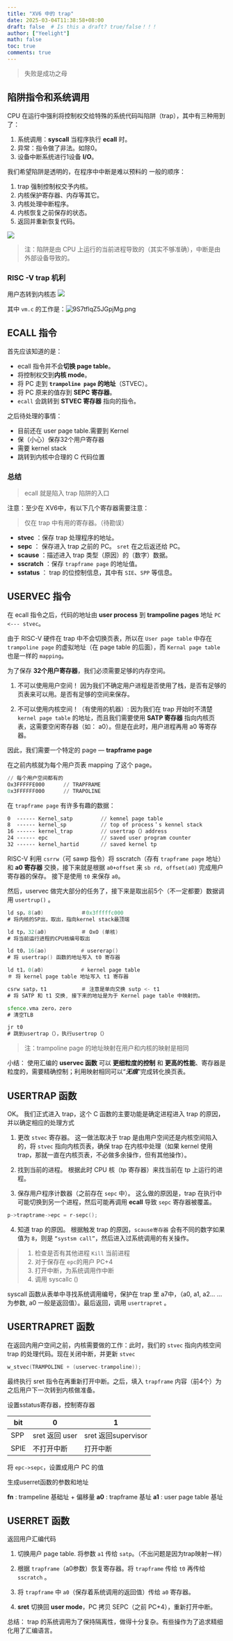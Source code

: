 ```yaml
---
title: "XV6 中的 trap"
date: 2025-03-04T11:38:58+08:00
draft: false  # Is this a draft? true/false！！！
author: ["Yeelight"]
math: false
toc: true
comments: true
---
```


>失败是成功之母

## 陷阱指令和系统调用

CPU 在运行中强利将控制权交给特殊的系统代码叫陷阱（trap），其中有三种用到了：
<!--more-->

1. 系统调用：**syscall** 当程序执行 **ecall** 时。
2. 异常：指令做了非法。如除0。
3. 设备中断系统进行1设备 **I/O**。

我们希望陷阱是透明的，在程序中中断是难以预料的
一般的顺序：

1. trap 强制控制权交予内核。
2. 内核保护寄存器、内存等其它。
3. 内核处理中断程序。
4. 内核恢复之前保存的状态。
5. 返回并重新恢复代码。

![](https://s2.loli.net/2023/12/24/c45jWnMR1Xs2xH7.png)

> 注：陷阱是由 CPU 上运行的当前进程导致的（其实不够准确），中断是由外部设备导致的。

### RISC -V trap 机利

用户态转到内核态
![](https://s2.loli.net/2023/12/24/9S7tflqZ5JGpjMg.png)

其中 `vm.c` 的工作是：![9S7tflqZ5JGpjMg.png](https://s2.loli.net/2023/12/24/9S7tflqZ5JGpjMg.png)

## ECALL 指令

首先应该知道的是：

- ecall 指令并不会**切换 page table**。
- 将控制权交到**内核 mode**。
- 将 PC 走到 **`trampoline page` 的地址**（STVEC）。
- 将 PC 原来的值存到 **SEPC 寄存器**。
- `ecall` 会跳转到 **STVEC 寄存器** 指向的指令。

之后待处理的事情：

- 目前还在 user page table.需要到 Kernel
- 保（小心）保存32个用户寄存器
- 需要 kernel stack
- 跳转到内核中合理的 C 代码位置

### 总结
>
> ecall 就是陷入 trap 陷阱的入口

注意：至少在 XV6中，有以下几个寄存器需要注意：
> 仅在 trap 中有用的寄存器。（待勘误）

- **stvec** ：保存 trap 处理程序的地址。
- **sepc** ： 保存进入 trap 之前的 PC。 `sret` 在之后返还给 PC。
- **scause** ：描述进入 trap 类型（原因）的（数字）数据。
- **sscratch** ：保存 `trapframe page` 的地址值。
- **sstatus** ： trap 的位控制信息，其中有 `SIE`、`SPP` 等信息。

## USERVEC 指令

在 ecall 指令之后，代码的地址由 **user process** 到 **trampoline pages** 地址 `PC <--- stvec`。

由于 RISC-V 硬件在 trap 中不会切换页表，所以在 `User page table` 中存在 `trampoline page` 的虚拟地址（在 page table 的后面），而 `Kernal page table` 也是一样的 `mapping`。

为了保存 **32个用户寄存器**，我们必须需要足够的内存空间。

1. 不可以使用用户空间！
因为我们不确定用户进程是否使用了栈，是否有足够的页表来可以用。是否有足够的空间来保存。

2. 不可以使用内核空间！（有使用的机器）:
因为我们在 trap 开始时不清楚 `kernel page table` 的地址，而且我们需要使用 **SATP 寄存器** 指向内核页表，这需要空闲寄存器（如： a0）。但是在此时，用户进程再用 a0 等寄存器。

因此，我们需要一个特定的 page — **trapframe page**

在之前内核就为每个用户页表 mapping 了这个 page。

```a
// 每个用户空间都有的
Ox3FFFFFE000      // TRAPFRAME
0x3FFFFFF000      // TRAPOLINE
```

在 `trapframe page` 有许多有趣的数据：

```asm
0  ------ Kernel_satp         // kemnel page table
8  ------ kernel_sp           // top of process＇s kennel stack
16 ------ kernel_trap         // usertrap（）address
24 ------ epc                 // saved user program counter
32 ------ kernel_hartid       // saved kernel tp
```

RISC-V 利用 `csrrw`（可 sawp 指令）将 sscratch（存有 `trapframe page` 地址）和 **a0 寄存器** 交换，接下来就是根据 `a0+offset` 来 `sb rd, offset(a0)`  完成用户寄存器的保存。
接下是使用 `t0` 来保存 `a0`。

然后，uservec 做完大部分的任务了，接下来是取出前5个（不一定都要）数据调用 `usertrup()` 。

```asm
ld sp，8(a0)            ＃0x3fffffc000
# 将内核的SP出，取出，指向kernel stack最顶端

ld tp，32(a0)           ＃ OxO (单核)
# 将当前运行进程的CPU核编号取出

ld t0，16(ao)           # usererap()
# 将 usertrap() 函数的地址写入 t0 寄存器

ld t1，0(a0)            # kernel page table
＃ 将 kernel page table 地址写入 t1 寄存器

csrw satp，t1           ＃ 注意是单向交换 sutp <- t1
# 将 SATP 和 t1 交换, 接下来的地址是为于 Kernel page table 中映射的。

sfence.vma zero，zero
# 清空TLB

jr t0
# 跳到usertrap（），执行usertrop（）

```

> 注：trampoline page 的地址映射在用户和内核的映射是相同

小结：
使用汇编的 **uservec 函数** 可以 **更细粒度的控制** 和 **更高的性能**、寄存器是粒度的，需要精确控制；利用映射相同可以“**_无痕_**”完成转化换页表。

## USERTRAP 函数

OK。
我们正式进入 trap，这个 C 函数的主要功能是确定进程进入 trap 的原因，并以确定相应的处理方式

1. 更改 `stvec` 寄存器。
这一做法取决于 trap 是由用户空间还是内核空间陷入的，将 `stvec` 指向内核页表，确保 trap 在内核中处理（如果 kernel 使用 trap，那就一直在内核页表，不必做多余操作，但有其他操作）。

2. 找到当前的进程。
根据此时 CPU 核（tp 寄存器）来找当前在 tp 上运行的进程。

3. 保存用户程序计数器（之前存在 `sepc` 中）。
这么做的原因是，trap 在执行中可能切换到另一个进程，然后可能再调用 **ecall** 导致 `sepc` 寄存器被覆盖。

```c
p->traptrame->epc = r-sepc();
```

4. 知道 trap 的原因。
根据触发 trap 的原因，`scause寄存器` 会有不同的数字如果值为 `8`，则是 `“systsm call”`，然后进入过系统调用的有关操作。
>
> 1. 检查是否有其他进程 `Kill` 当前进程
> 2. 对于保存在 `epc`的用户 PC+4
> 3. 打开中断，为系统调用作中断
> 4. 调用 syscallc ()

syscall 函数从表单中寻找系统调用编号，保护在 trap 里 a7中，（a0, a1, a2... ...为参数, a0 一般是返回值）。最后返回，调用 `usertrapret` 。

## USERTRAPRET 函数

在返回内用户空间之前，内核需要做的工作：此时，我们的 `stvec` 指向内核空间 trap 的处理代码。现在关闭中断，并更新 `stvec`

```c
w_stvec(TRAMPOLINE + (uservec-trampoline));
```

最终执行 sret 指令在再重新打开中断。之后，填入 `trapframe` 内容（前4个）为之后用户下一次转到内核做准备。

设置sstatus寄存器，控制寄存器

| bit  | 0              | 1                   |
| ---- | -------------- | ------------------- |
| SPP  | sret 返回 user | sret 返回supervisor |
| SPIE | 不打开中断     | 打开中断            |    |

将 `epc->sepc`，设置成用户 PC 的值

生成userret函数的参数和地址

**fn** :    trampeline 基础址 + 偏移量
**a0** :   trapframe 基址
**a1** :   user page table 基址

## USERRET 函数

返回用户汇编代码

1. 切换用户 page table.
将参数 `a1` 传给 `satp`。（不出问题是因为trap映射一样）

2. 根据 `trapframe`（a0参数）恢复寄存器。将 `trapframe` 传给 `t0` 再传给 `sscratch` 。

3. 将 `trapframe` 中 `a0`（保存着系统调用的返回值）传给 `a0` 寄存器。
4. **sret**
切换回 **user mode**，PC 拷贝 SEPC（之前 PC+4），重新打开中断。

总结：
trap 的系统调用为了保持隔离性，做得十分复杂。有些操作为了追求精细化用了汇编语言。
